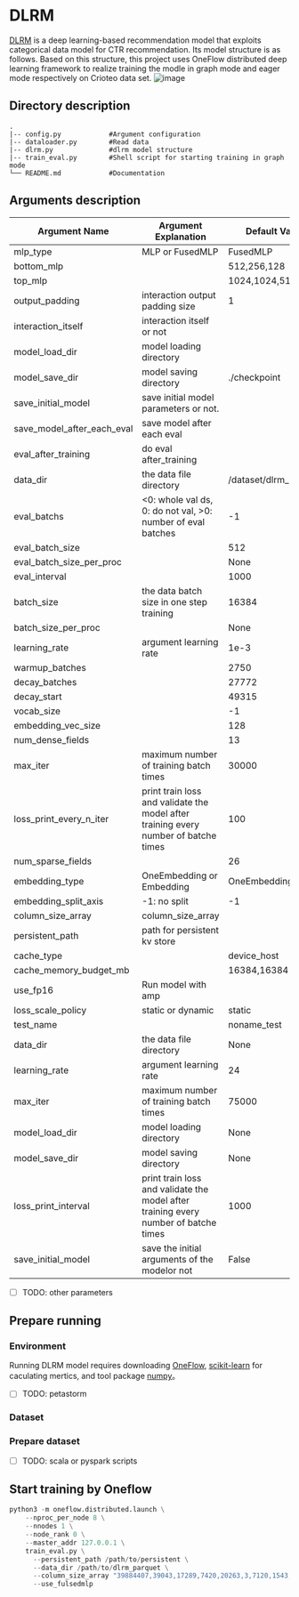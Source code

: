 # DLRM
[DLRM](https://arxiv.org/pdf/1906.00091.pdf) is a deep learning-based recommendation model that exploits categorical data model for CTR recommendation. Its model structure is as follows. Based on this structure, this project uses OneFlow distributed deep learning framework to realize training the modle in graph mode and eager mode respectively on Crioteo data set.
![image](https://user-images.githubusercontent.com/63446546/158937131-1a057659-0d49-4bfb-aee2-5568e605fa01.png)

## Directory description
```
.
|-- config.py            #Argument configuration
|-- dataloader.py        #Read data
|-- dlrm.py              #dlrm model structure
|-- train_eval.py        #Shell script for starting training in graph mode
└── README.md            #Documentation
```
## Arguments description
|Argument Name|Argument Explanation|Default Value|
|-----|---|------|
|mlp_type|MLP or FusedMLP|FusedMLP|
|bottom_mlp||512,256,128|
|top_mlp||1024,1024,512,256|
|output_padding|interaction output padding size|1|
|interaction_itself|interaction itself or not||
|model_load_dir|model loading directory||
|model_save_dir|model saving directory|./checkpoint|
|save_initial_model|save initial model parameters or not.||
|save_model_after_each_eval|save model after each eval||
|eval_after_training|do eval after_training||
|data_dir|the data file directory|/dataset/dlrm_parquet|
|eval_batchs|<0: whole val ds, 0: do not val, >0: number of eval batches|-1|
|eval_batch_size||512|
|eval_batch_size_per_proc||None|
|eval_interval||1000|    
|batch_size|the data batch size in one step training|16384|
|batch_size_per_proc||None|
|learning_rate|argument learning rate|1e-3|
|warmup_batches||2750|
|decay_batches||27772|
|decay_start||49315|
|vocab_size||-1|
|embedding_vec_size||128|
|num_dense_fields||13|
|max_iter|maximum number of training batch times|30000|
|loss_print_every_n_iter|print train loss and validate the model after training every number of batche times|100|
|num_sparse_fields||26|
|embedding_type|OneEmbedding or Embedding|OneEmbedding|
|embedding_split_axis|-1: no split|-1|
|column_size_array|column_size_array||
|persistent_path|path for persistent kv store||
|cache_type||device_host|
|cache_memory_budget_mb||16384,16384|
|use_fp16|Run model with amp||
|loss_scale_policy|static or dynamic|static|
|test_name||noname_test|
|data_dir|the data file directory|None|
|learning_rate|argument learning rate|24|
|max_iter|maximum number of training batch times|75000|
|model_load_dir|model loading directory|None|
|model_save_dir|model saving directory|None|
|loss_print_interval|print train loss and validate the model after training every number of batche times|1000|
|save_initial_model|save the initial arguments of the modelor not|False|


- [ ] TODO: other parameters

## Prepare running
### Environment
Running DLRM model requires downloading [OneFlow](https://github.com/Oneflow-Inc/oneflow), [scikit-learn](https://scikit-learn.org/stable/install.html) for caculating mertics, and tool package [numpy](https://numpy.org/)。

- [ ] TODO: petastorm
### Dataset

### Prepare dataset 
- [ ] TODO: scala or pyspark scripts

## Start training by Oneflow
```python
python3 -m oneflow.distributed.launch \
    --nproc_per_node 8 \
    --nnodes 1 \
    --node_rank 0 \
    --master_addr 127.0.0.1 \
    train_eval.py \
      --persistent_path /path/to/persistent \
      --data_dir /path/to/dlrm_parquet \
      --column_size_array "39884407,39043,17289,7420,20263,3,7120,1543,63,38532952,2953546,403346,10,2208,11938,155,4,976,14,39979772,25641295,39664985,585935,12972,108,36" \
      --use_fulsedmlp
```






